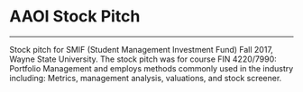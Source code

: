 # AAOI Stock Pitch

---

Stock pitch for SMIF (Student Management Investment Fund) Fall 2017, Wayne State University. The stock pitch was for course FIN 4220/7990: Portfolio Management and employs methods commonly used in the industry including: Metrics, management analysis, valuations, and stock screener.
